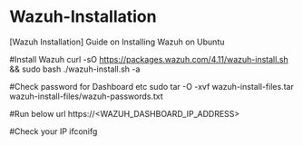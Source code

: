 # Wazuh-Installation
[Wazuh Installation] Guide on Installing Wazuh on Ubuntu

#Install Wazuh
curl -sO https://packages.wazuh.com/4.11/wazuh-install.sh && sudo bash ./wazuh-install.sh -a

#Check password for Dashboard etc
sudo tar -O -xvf wazuh-install-files.tar wazuh-install-files/wazuh-passwords.txt

#Run below url
https://<WAZUH_DASHBOARD_IP_ADDRESS>

#Check your IP
ifconifg

